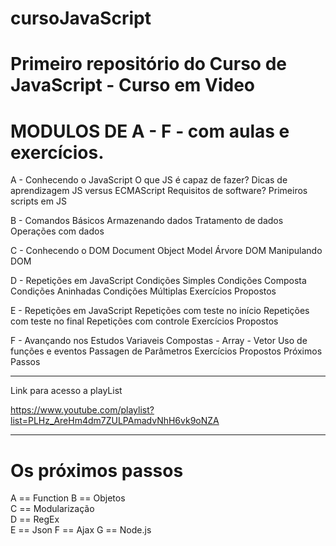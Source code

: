 # cursoJavaScript
 
## 
 # Primeiro repositório do Curso de JavaScript - Curso em Video

##
# MODULOS DE A - F - com aulas e exercícios.

A - Conhecendo o JavaScript
      O que JS é capaz de fazer?
      Dicas de aprendizagem
      JS versus ECMAScript
      Requisitos de software?
      Primeiros scripts em JS

B - Comandos Básicos
      Armazenando dados
      Tratamento de dados
      Operações com dados

C - Conhecendo o DOM
      Document Object Model
      Árvore DOM
      Manipulando DOM

D - Repetições em JavaScript
      Condições Simples
      Condições Composta
      Condições Aninhadas
      Condições Múltiplas
      Exercícios Propostos

E - Repetições em JavaScript
      Repetições com teste no início
      Repetições com teste no final
      Repetições com controle
      Exercícios Propostos

F - Avançando nos Estudos
      Variaveis Compostas - Array - Vetor
      Uso de funções e eventos
      Passagen de Parâmetros
      Exercícios Propostos
      Próximos Passos

---------------------------------------------------------
Link para acesso a playList

https://www.youtube.com/playlist?list=PLHz_AreHm4dm7ZULPAmadvNhH6vk9oNZA

---------------------------------------------------------

# Os próximos passos

A	== Function	
B	== Objetos	
C	== Modularização	
D	== RegEx	
E	== Json	
F	== Ajax	
G	== Node.js

